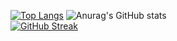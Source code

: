 [![Top Langs](https://github-readme-stats.vercel.app/api/top-langs/?username=qalimero)](https://github.com/qalimero/github-readme-stats)
![Anurag's GitHub stats](https://github-readme-stats.vercel.app/api?username=qalimero&show_icons=true&theme=highcontrast)    
[![GitHub Streak](https://github-readme-streak-stats.herokuapp.com/?user=qalimero)](https://git.io/streak-stats)
